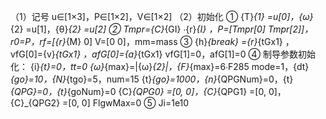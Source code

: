 （1）记号
u∈[1×3]，P∈[1×2]，V∈[1×2]
（2）初始化
① {T}_{1} =u[0]，{ω}_{2} =u[1]，{θ}_{2} =u[2]
② Tmpr={C}_{GI} ∙{r}_{I} ，P=[Tmpr[0] Tmpr[2]]，r0=P，rf=[{r}_{M} 0]
V=[0 0]，mm=mass
③ {h}_{break} ={r}_{tGx1} ，vfG[0]={v}_{tGx1} ，afG[0]={a}_{tGx1}
vfG[1]=0，afG[1]=0
④ 制导参数初始化：
{i}_{t}=0，tt=0
{ω}_{max}=|{ω}_{2}|，{F}_{max}=6∙F285
mode=1，{dt}_{go}=10，{N}_{tgo}=5，num=15
{t}_{go}=1000，{n}_{QPGNum}=0，{t}_{QPG}=0，{t}_{goNum}=0
{C}_{QPG0} =[0, 0]，{C}_{QPG1} =[0, 0]，{C}_{QPG2} =[0, 0]
FlgwMax=0
⑤ Ji=1e10